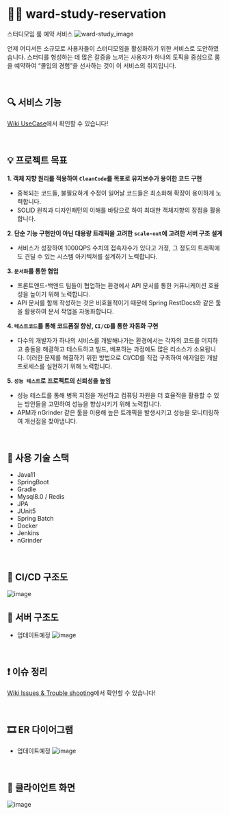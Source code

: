 # 👯‍♀️ ward-study-reservation
스터디모임 룸 예약 서비스 
![ward-study_image](https://user-images.githubusercontent.com/62453668/169026026-6278161e-781f-4f9c-86fd-1d7a0e8c821f.jpg)

언제 어디서든 소규모로 사용자들이 스터디모임을 활성화하기 위한 서비스로 도안하였습니다.
스터디를 형성하는 데 많은 갈증을 느끼는 사용자가 하나의 토픽을 중심으로 룸을 예약하여  “몰입의 경험”을 선사하는 것이 이 서비스의 취지입니다.

<br>

## 🔍 서비스 기능

[Wiki UseCase](https://github.com/f-lab-edu/ward-study-reservation/wiki/3.-UseCase-:-%EA%B8%B0%EB%8A%A5-%EA%B5%AC%ED%98%84-%EC%82%AC%EC%A0%84-%EC%84%A4%EA%B3%84)에서 확인할 수 있습니다!

<br>

## 💡 프로젝트 목표
**1. 객체 지향 원리를 적용하여 `CleanCode`를 목표로 유지보수가 용이한 코드 구현**
- 중복되는 코드들, 불필요하게 수정이 일어날 코드들은 최소화해 확장이 용이하게 노력합니다.
- SOLID 원칙과 디자인패턴의 이해를 바탕으로 하여 최대한 객체지향의 장점을 활용합니다.

**2. 단순 기능 구현만이 아닌 대용량 트래픽을 고려한 `scale-out`에 고려한 서버 구조 설계**
- 서비스가 성장하여 1000QPS 수치의 접속자수가 있다고 가정, 그 정도의 트래픽에도 견딜 수 있는 시스템 아키텍쳐를 설계하기 노력합니다.  

**3. `문서화`를 통한 협업**
- 프론트엔드-백엔드 팀들이 협업하는 환경에서 API 문서를 통한 커퓨니케이션 호율성을 높이기 위해 노력합니다.
- API 문서를 함께 작성하는 것은 비효율적이기 때문에 Spring RestDocs와 같은 툴을 활용하여 문서 작업을 자동화합니다.

**4. `테스트코드`를 통해 코드품질 향상, `CI/CD`를 통한 자동화 구현**
- 다수의 개발자가 하나의 서비스를 개발해나가는 환경에서는 각자의 코드를 머지하고 충돌을 해결하고 테스트하고 빌드, 배포하는 과정에도 많은 리소스가 소요됩니다. 이러한 문제를 해결하기 위한 방법으로 CI/CD를 직접 구축하여 애자일한 개발 프로세스를 실현하기 위해 노력합니다.

**5. `성능 테스트`로 프로젝트의 신뢰성을 높임**
- 성능 테스트를 통해 병목 지점을 개선하고 컴퓨팅 자원을 더 효율적을 활용할 수 있는 방안들을 고민하여 성능을 향상시키기 위해 노력합니다.
- APM과 nGrinder 같은 툴을 이용해 높은 트래픽을 발생시키고 성능을 모니터링하여 개선점을 찾아냅니다.

<br>

## 🛒 사용 기술 스택
- Java11
- SpringBoot
- Gradle
- Mysql8.0 / Redis
- JPA
- JUnit5
- Spring Batch
- Docker 
- Jenkins
- nGrinder 

<br>

## 🔗 CI/CD 구조도
![image](https://user-images.githubusercontent.com/62453668/164407464-9df1d184-da84-4e4f-b533-2aad2a5b3757.png)


## 🎡 서버 구조도
- 업데이트예정
![image](https://user-images.githubusercontent.com/62453668/164407568-b361e935-1e87-4a0f-8023-a9a5508cd118.png)

<br>

## ❗ 이슈 정리
[Wiki Issues & Trouble shooting](https://github.com/f-lab-edu/ward-study-reservation/wiki/4.-Issues-&-Trouble-shooting)에서 확인할 수 있습니다!

<br>

## 🎞 ER 다이어그램
- 업데이트예정
![image](https://user-images.githubusercontent.com/62453668/169023418-d4bafc12-1cf2-4b77-a975-8fe9367f333c.png)

<br>

## 🎨 클라이언트 화면

![image](https://user-images.githubusercontent.com/62453668/164407764-93ce620d-0823-4e64-bd41-2acd6ee01458.png)



